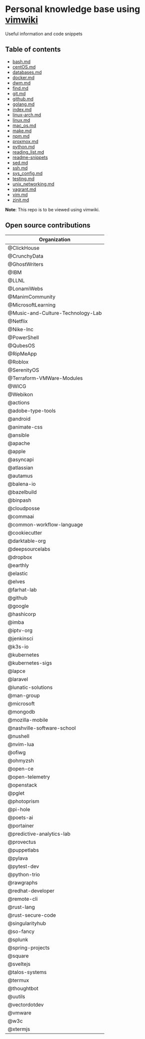 # Personal knowledge base using [vimwiki](https://github.com/vimwiki/vimwiki)

Useful information and code snippets  

## Table of contents

- [bash.md](./bash.md)
- [centOS.md](./centOS.md)
- [databases.md](./databases.md)
- [docker.md](./docker.md)
- [dwm.md](./dwm.md)
- [find.md](./find.md)
- [git.md](./git.md)
- [github.md](./github.md)
- [golang.md](./golang.md)
- [index.md](./index.md)
- [linux-arch.md](./linux-arch.md)
- [linux.md](./linux.md)
- [mac_os.md](./mac_os.md)
- [make.md](./make.md)
- [npm.md](./npm.md)
- [proxmox.md](./proxmox.md)
- [python.md](./python.md)
- [reading_list.md](./reading_list.md)
- [readme-snippets](./readme-snippets)
- [sed.md](./sed.md)
- [ssh.md](./ssh.md)
- [sys_config.md](./sys_config.md)
- [testing.md](./testing.md)
- [unix_networking.md](./unix_networking.md)
- [vagrant.md](./vagrant.md)
- [vim.md](./vim.md)
- [zinit.md](./zinit.md)


**Note**: This repo is to be viewed using vimwiki.

## Open source contributions

| Organization |
| ------------ |
| @ClickHouse                                 |
| @CrunchyData                                |
| @GhostWriters                               |
| @IBM                                        |
| @LLNL                                       |
| @LonamiWebs                                 |
| @ManimCommunity                             |
| @MicrosoftLearning                          |
| @Music-and-Culture-Technology-Lab           |
| @Netflix                                    |
| @Nike-Inc                                   |
| @PowerShell                                 |
| @QubesOS                                    |
| @RipMeApp                                   |
| @Roblox                                     |
| @SerenityOS                                 |
| @Terraform-VMWare-Modules                   |
| @WICG                                       |
| @Webikon                                    |
| @actions                                    |
| @adobe-type-tools                           |
| @android                                    |
| @animate-css                                |
| @ansible                                    |
| @apache                                     |
| @apple                                      |
| @asyncapi                                   |
| @atlassian                                  |
| @autamus                                    |
| @balena-io                                  |
| @bazelbuild                                 |
| @binpash                                    |
| @cloudposse                                 |
| @commaai                                    |
| @common-workflow-language                   |
| @cookiecutter                               |
| @darktable-org                              |
| @deepsourcelabs                             |
| @dropbox                                    |
| @earthly                                    |
| @elastic                                    |
| @elves                                      |
| @farhat-lab                                 |
| @github                                     |
| @google                                     |
| @hashicorp                                  |
| @imba                                       |
| @iptv-org                                   |
| @jenkinsci                                  |
| @k3s-io                                     |
| @kubernetes                                 |
| @kubernetes-sigs                            |
| @lapce                                      |
| @laravel                                    |
| @lunatic-solutions                          |
| @man-group                                  |
| @microsoft                                  |
| @mongodb                                    |
| @mozilla-mobile                             |
| @nashville-software-school                  |
| @nushell                                    |
| @nvim-lua                                   |
| @ofiwg                                      |
| @ohmyzsh                                    |
| @open-ce                                    |
| @open-telemetry                             |
| @openstack                                  |
| @pglet                                      |
| @photoprism                                 |
| @pi-hole                                    |
| @poets-ai                                   |
| @portainer                                  |
| @predictive-analytics-lab                   |
| @provectus                                  |
| @puppetlabs                                 |
| @pylava                                     |
| @pytest-dev                                 |
| @python-trio                                |
| @rawgraphs                                  |
| @redhat-developer                           |
| @remote-cli                                 |
| @rust-lang                                  |
| @rust-secure-code                           |
| @singularityhub                             |
| @so-fancy                                   |
| @splunk                                     |
| @spring-projects                            |
| @square                                     |
| @sveltejs                                   |
| @talos-systems                              |
| @termux                                     |
| @thoughtbot                                 |
| @uutils                                     |
| @vectordotdev                               |
| @vmware                                     |
| @w3c                                        |
| @xtermjs                                    |
